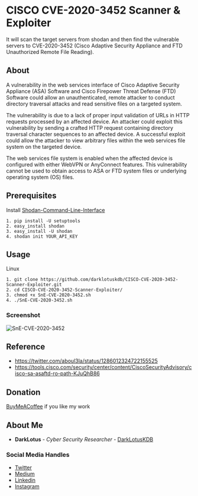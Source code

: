 # CISCO CVE-2020-3452 Scanner & Exploiter

It will scan the target servers from shodan and then find the vulnerable servers to CVE-2020-3452 (Cisco Adaptive Security Appliance and FTD Unauthorized Remote File Reading).

## About 

A vulnerability in the web services interface of Cisco Adaptive Security Appliance (ASA) Software and Cisco Firepower Threat Defense (FTD) Software could allow an unauthenticated, remote attacker to conduct directory traversal attacks and read sensitive files on a targeted system.

The vulnerability is due to a lack of proper input validation of URLs in HTTP requests processed by an affected device. An attacker could exploit this vulnerability by sending a crafted HTTP request containing directory traversal character sequences to an affected device. A successful exploit could allow the attacker to view arbitrary files within the web services file system on the targeted device.

The web services file system is enabled when the affected device is configured with either WebVPN or AnyConnect features. This vulnerability cannot be used to obtain access to ASA or FTD system files or underlying operating system (OS) files.

## Prerequisites

Install [Shodan-Command-Line-Interface](https://cli.shodan.io/)

```
1. pip install -U setuptools
2. easy_install shodan
3. easy_install -U shodan
4. shodan init YOUR_API_KEY
```

## Usage

Linux

```
1. git clone https://github.com/darklotuskdb/CISCO-CVE-2020-3452-Scanner-Exploiter.git
2. cd CISCO-CVE-2020-3452-Scanner-Exploiter/
3. chmod +x SnE-CVE-2020-3452.sh
4. ./SnE-CVE-2020-3452.sh
```

### Screenshot
![SnE-CVE-2020-3452](https://user-images.githubusercontent.com/29382875/103662913-816c9e00-4f96-11eb-9d35-53a9767589e2.png)

## Reference

* https://twitter.com/aboul3la/status/1286012324722155525
* https://tools.cisco.com/security/center/content/CiscoSecurityAdvisory/cisco-sa-asaftd-ro-path-KJuQhB86

## Donation
[BuyMeACoffee](https://www.buymeacoffee.com/darklotus) if you like my work

## About Me

* **DarkLotus** - *Cyber Security Researcher* - [DarkLotusKDB](https://github.com/darklotuskdb)

### Social Media Handles
* [Twitter](https://twitter.com/darklotuskdb)
* [Medium](https://medium.com/@darklotus)
* [Linkedin](https://www.linkedin.com/in/kamaldeepbhati/)
* [Instagram](https://www.instagram.com/kamaldeepbhati/)
